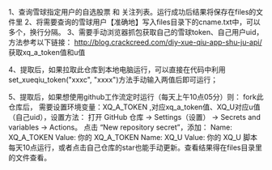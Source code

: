 
1、查询雪球指定用户的自选股票 和 关注列表。运行成功后结果将保存在files的文件里
2、将需要查询的雪球用户【准确地】写入files目录下的cname.txt中，可以多个，换行分隔。
3、需要手动浏览器抓包获取自己的雪球token、自己用户uid，方法参考以下链接： 
   http://blog.crackcreed.com/diy-xue-qiu-app-shu-ju-api/  获取xq_a_token值和u值

4、提取后，如果拉取此仓库到本地电脑运行，可以直接在代码中利用set_xueqiu_token("xxxc", "xxxx")方法手动输入两值后即可运行；

5、提取后，如果想使用github工作流定时运行（每天上午10点05分）则：
 fork此仓库后， 需要设置环境变量：XQ_A_TOKEN ,对应xq_a_token值、XQ_U对应u值（自己uid），设置方法：
   打开 GitHub 仓库 → Settings（设置） → Secrets and variables → Actions。
   点击 “New repository secret”，添加：
   Name: XQ_A_TOKEN
   Value: 你的 XQ_A_TOKEN
   Name: XQ_U
   Value: 你的 XQ_U
 脚本每天10点运行，或者点击自己仓库的star也能手动更新。查看结果得在files目录里的文件查看。



